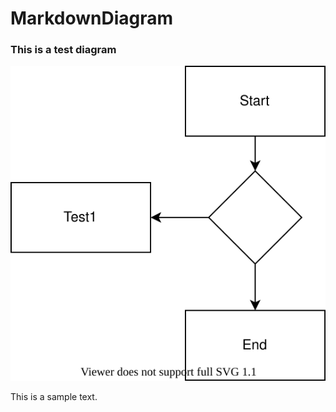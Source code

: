 # MarkdownDiagram

### This is a test diagram

![My Diagram](diag1.drawio.svg)

This is a sample text.
